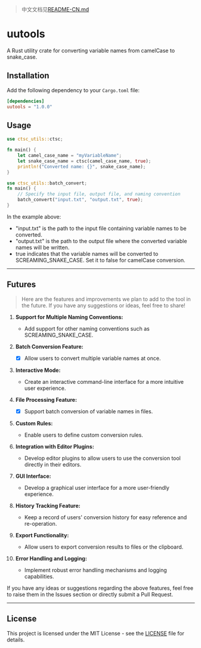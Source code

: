 > 中文文档见[README-CN.md](https://github.com/08820048/uutools/blob/master/REAEME-CN.md)
# uutools

A Rust utility crate for converting variable names from camelCase to snake_case.

## Installation

Add the following dependency to your `Cargo.toml` file:

```toml
[dependencies]
uutools = "1.0.0"
```



## Usage


```rust
use ctsc_utils::ctsc;

fn main() {
    let camel_case_name = "myVariableName";
    let snake_case_name = ctsc(camel_case_name, true);
    println!("Converted name: {}", snake_case_name);
}
```

```rust
use ctsc_utils::batch_convert;
fn main() {
    // Specify the input file, output file, and naming convention
    batch_convert("input.txt", "output.txt", true);
}
```

In the example above:
- "input.txt" is the path to the input file containing variable names to be converted.
- "output.txt" is the path to the output file where the converted variable names will be written.
- true indicates that the variable names will be converted to SCREAMING_SNAKE_CASE. Set it to false for camelCase conversion.
------------------
## Futures

> Here are the features and improvements we plan to add to the tool in the future. If you have any suggestions or ideas, feel free to share!

1. **Support for Multiple Naming Conventions:**
   - Add support for other naming conventions such as SCREAMING_SNAKE_CASE.

2. **Batch Conversion Feature:** 
   - [x] Allow users to convert multiple variable names at once.

3. **Interactive Mode:**
   - Create an interactive command-line interface for a more intuitive user experience.

4. **File Processing Feature:** 
   - [x] Support batch conversion of variable names in files.

5. **Custom Rules:**
   - Enable users to define custom conversion rules.

6. **Integration with Editor Plugins:**
   - Develop editor plugins to allow users to use the conversion tool directly in their editors.

7. **GUI Interface:**
   - Develop a graphical user interface for a more user-friendly experience.

8. **History Tracking Feature:**
   - Keep a record of users' conversion history for easy reference and re-operation.

9. **Export Functionality:**
   - Allow users to export conversion results to files or the clipboard.

10. **Error Handling and Logging:**
    - Implement robust error handling mechanisms and logging capabilities.

If you have any ideas or suggestions regarding the above features, feel free to raise them in the Issues section or directly submit a Pull Request.

----

## License

This project is licensed under the MIT License - see the [LICENSE](https://opensource.org/license/MIT) file for details.